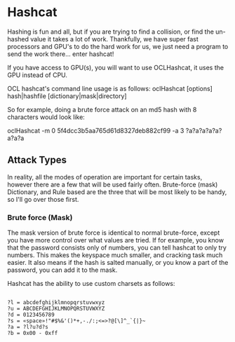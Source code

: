 # Hashcat

Hashing is fun and all, but if you are trying to find a collision, or 
find the un-hashed value it takes a lot of work. Thankfully, we have super 
fast processors and GPU's to do the hard work for us, we just need a program 
to send the work there... enter hashcat!

If you have access to GPU(s), you will want to use OCLHashcat, it uses the GPU 
instead of CPU.

OCL hashcat's command line usage is as follows:
oclHashcat [options] hash|hashfile [dictionary|mask|directory]

So for example, doing a brute force attack on an md5 hash with 8 characters would look like:

oclHashcat -m 0 5f4dcc3b5aa765d61d8327deb882cf99 -a 3 ?a?a?a?a?a?a?a?a


## Attack Types

In reality, all the modes of operation are important for certain tasks, 
however there are a few that will be used fairly often. Brute-force (mask)
 Dictionary, and Rule based are the three that will be most likely to be handy,
 so I'll go over those first.
 
### Brute force (Mask)
 
 The mask version of brute force is identical to normal brute-force, except 
 you have more control over what values are tried. If for example, you know 
 that the password consists only of numbers, you can tell hashcat to only try
 numbers. This makes the keyspace much smaller, and cracking task much easier. It also means if the hash is 
 salted manually, or you know a part of the password, you can add it to the mask.
 
 Hashcat has the ability to use custom charsets as follows:
 
 
 ```
 
?l = abcdefghijklmnopqrstuvwxyz
?u = ABCDEFGHIJKLMNOPQRSTUVWXYZ
?d = 0123456789
?s = «space»!"#$%&'()*+,-./:;<=>?@[\]^_`{|}~
?a = ?l?u?d?s
?b = 0x00 - 0xff

 ```
 
 
 
